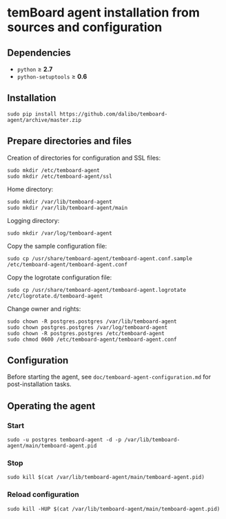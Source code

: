 # temBoard agent installation from sources and configuration

## Dependencies

  - `python` &ge; **2.7**
  - `python-setuptools` &ge; **0.6**

## Installation

```
sudo pip install https://github.com/dalibo/temboard-agent/archive/master.zip
```

## Prepare directories and files

Creation of directories for configuration and SSL files:
```
sudo mkdir /etc/temboard-agent
sudo mkdir /etc/temboard-agent/ssl
```

Home directory:
```
sudo mkdir /var/lib/temboard-agent
sudo mkdir /var/lib/temboard-agent/main
```

Logging directory:
```
sudo mkdir /var/log/temboard-agent
```

Copy the sample configuration file:
```
sudo cp /usr/share/temboard-agent/temboard-agent.conf.sample /etc/temboard-agent/temboard-agent.conf
```

Copy the logrotate configuration file:
```
sudo cp /usr/share/temboard-agent/temboard-agent.logrotate /etc/logrotate.d/temboard-agent
```

Change owner and rights:
```
sudo chown -R postgres.postgres /var/lib/temboard-agent
sudo chown postgres.postgres /var/log/temboard-agent
sudo chown -R postgres.postgres /etc/temboard-agent
sudo chmod 0600 /etc/temboard-agent/temboard-agent.conf
```


## Configuration

Before starting the agent, see `doc/temboard-agent-configuration.md` for post-installation tasks.

## Operating the agent

### Start
```
sudo -u postgres temboard-agent -d -p /var/lib/temboard-agent/main/temboard-agent.pid
```

### Stop
```
sudo kill $(cat /var/lib/temboard-agent/main/temboard-agent.pid)
```

### Reload configuration
```
sudo kill -HUP $(cat /var/lib/temboard-agent/main/temboard-agent.pid)
```
